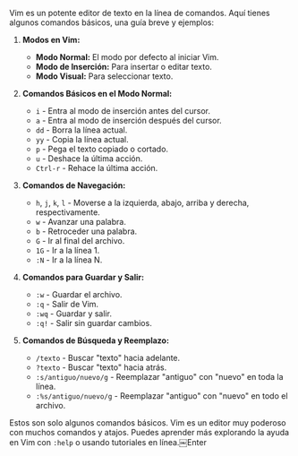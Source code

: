 Vim es un potente editor de texto en la línea de comandos. Aquí tienes algunos comandos básicos, una guía breve y ejemplos:

1. **Modos en Vim:**
   - **Modo Normal:** El modo por defecto al iniciar Vim.
   - **Modo de Inserción:** Para insertar o editar texto.
   - **Modo Visual:** Para seleccionar texto.

2. **Comandos Básicos en el Modo Normal:**
   - `i` - Entra al modo de inserción antes del cursor.
   - `a` - Entra al modo de inserción después del cursor.
   - `dd` - Borra la línea actual.
   - `yy` - Copia la línea actual.
   - `p` - Pega el texto copiado o cortado.
   - `u` - Deshace la última acción.
   - `Ctrl-r` - Rehace la última acción.

3. **Comandos de Navegación:**
   - `h`, `j`, `k`, `l` - Moverse a la izquierda, abajo, arriba y derecha, respectivamente.
   - `w` - Avanzar una palabra.
   - `b` - Retroceder una palabra.
   - `G` - Ir al final del archivo.
   - `1G` - Ir a la línea 1.
   - `:N` - Ir a la línea N.

4. **Comandos para Guardar y Salir:**
   - `:w` - Guardar el archivo.
   - `:q` - Salir de Vim.
   - `:wq` - Guardar y salir.
   - `:q!` - Salir sin guardar cambios.

5. **Comandos de Búsqueda y Reemplazo:**
   - `/texto` - Buscar "texto" hacia adelante.
   - `?texto` - Buscar "texto" hacia atrás.
   - `:s/antiguo/nuevo/g` - Reemplazar "antiguo" con "nuevo" en toda la línea.
   - `:%s/antiguo/nuevo/g` - Reemplazar "antiguo" con "nuevo" en todo el archivo.

Estos son solo algunos comandos básicos. Vim es un editor muy poderoso con muchos comandos y atajos. Puedes aprender más explorando la ayuda en Vim con `:help` o usando tutoriales en línea.￼Enter
